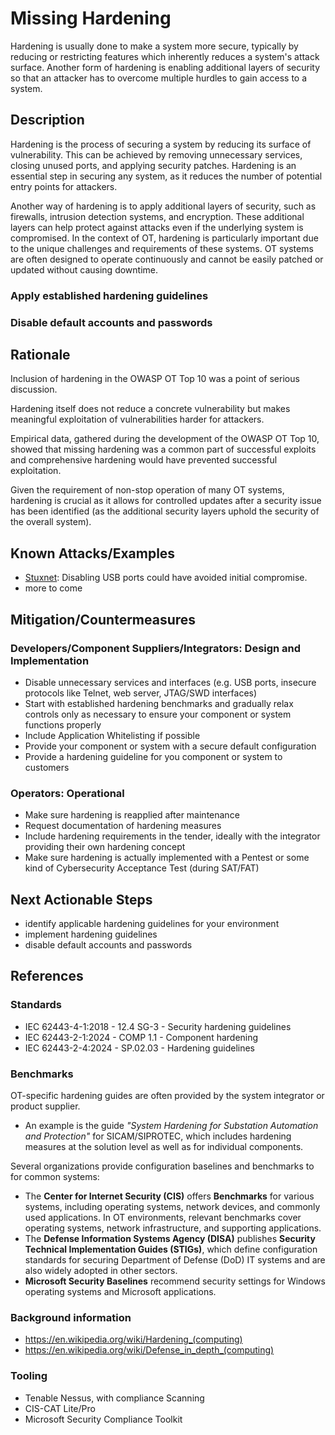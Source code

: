 # Missing Hardening

Hardening is usually done to make a system more secure, typically by reducing or restricting features which inherently reduces a system's attack surface. Another form of hardening is enabling additional layers of security so that an attacker has to overcome multiple hurdles to gain access to a system.

## Description

Hardening is the process of securing a system by reducing its surface of vulnerability. This can be achieved by removing unnecessary services, closing unused ports, and applying security patches. Hardening is an essential step in securing any system, as it reduces the number of potential entry points for attackers.

Another way of hardening is to apply additional layers of security, such as firewalls, intrusion detection systems, and encryption. These additional layers can help protect against attacks even if the underlying system is compromised. In the context of OT, hardening is particularly important due to the unique challenges and requirements of these systems. OT systems are often designed to operate continuously and cannot be easily patched or updated without causing downtime.

### Apply established hardening guidelines

### Disable default accounts and passwords

## Rationale

Inclusion of hardening in the OWASP OT Top 10 was a point of serious discussion.

Hardening itself does not reduce a concrete vulnerability but makes meaningful exploitation of vulnerabilities harder for attackers.

Empirical data, gathered during the development of the OWASP OT Top 10, showed that missing hardening was a common part of successful exploits and comprehensive hardening would have prevented successful exploitation.

Given the requirement of non-stop operation of many OT systems, hardening is crucial as it allows for controlled updates after a security issue has been identified (as the additional security layers uphold the security of the overall system).

## Known Attacks/Examples

- [Stuxnet](https://de.wikipedia.org/wiki/Stuxnet): Disabling USB ports could have avoided initial compromise.
- more to come

## Mitigation/Countermeasures

### Developers/Component Suppliers/Integrators: Design and Implementation
- Disable unnecessary services and interfaces (e.g. USB ports, insecure protocols like Telnet, web server, JTAG/SWD interfaces)
- Start with established hardening benchmarks and gradually relax controls only as necessary to ensure your component or system functions properly
- Include Application Whitelisting if possible
- Provide your component or system with a secure default configuration
- Provide a hardening guideline for you component or system to customers

### Operators: Operational
- Make sure hardening is reapplied after maintenance
- Request documentation of hardening measures
- Include hardening requirements in the tender, ideally with the integrator providing their own hardening concept
- Make sure hardening is actually implemented with a Pentest or some kind of Cybersecurity Acceptance Test (during SAT/FAT)

## Next Actionable Steps
- identify applicable hardening guidelines for your environment
- implement hardening guidelines
- disable default accounts and passwords

## References

### Standards

- IEC 62443-4-1:2018 - 12.4 SG-3 - Security hardening guidelines
- IEC 62443-2-1:2024 - COMP 1.1 - Component hardening
- IEC 62443-2-4:2024 - SP.02.03 - Hardening guidelines

### Benchmarks 

OT-specific hardening guides are often provided by the system integrator or product supplier.  
- An example is the guide *"System Hardening for Substation Automation and Protection"* for SICAM/SIPROTEC, which includes hardening measures at the solution level as well as for individual components.

Several organizations provide configuration baselines and benchmarks to for common systems:

- The **Center for Internet Security (CIS)** offers **Benchmarks** for various systems, including operating systems, network devices, and commonly used applications. In OT environments, relevant benchmarks cover operating systems, network infrastructure, and supporting applications.  
- The **Defense Information Systems Agency (DISA)** publishes **Security Technical Implementation Guides (STIGs)**, which define configuration standards for securing Department of Defense (DoD) IT systems and are also widely adopted in other sectors.  
- **Microsoft Security Baselines** recommend security settings for Windows operating systems and Microsoft applications.

### Background information

- <https://en.wikipedia.org/wiki/Hardening_(computing)>
- <https://en.wikipedia.org/wiki/Defense_in_depth_(computing)>

### Tooling

- Tenable Nessus, with compliance Scanning
- CIS-CAT Lite/Pro
- Microsoft Security Compliance Toolkit

